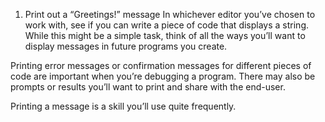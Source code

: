 1. Print out a “Greetings!” message
In whichever editor you’ve chosen to work with, see if you can write a piece of code that displays a string. While this might be a simple task, think of all the ways you’ll want to display messages in future programs you create.

Printing error messages or confirmation messages for different pieces of code are important when you’re debugging a program. There may also be prompts or results you’ll want to print and share with the end-user.

Printing a message is a skill you’ll use quite frequently.